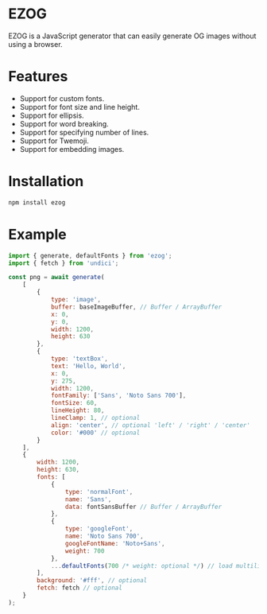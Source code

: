 # EZOG

EZOG is a JavaScript generator that can easily generate OG images without using a browser.

# Features

-   Support for custom fonts.
-   Support for font size and line height.
-   Support for ellipsis.
-   Support for word breaking.
-   Support for specifying number of lines.
-   Support for Twemoji.
-   Support for embedding images.

# Installation

```sh
npm install ezog
```

# Example

```js
import { generate, defaultFonts } from 'ezog';
import { fetch } from 'undici';

const png = await generate(
    [
        {
            type: 'image',
            buffer: baseImageBuffer, // Buffer / ArrayBuffer
            x: 0,
            y: 0,
            width: 1200,
            height: 630
        },
        {
            type: 'textBox',
            text: 'Hello, World',
            x: 0,
            y: 275,
            width: 1200,
            fontFamily: ['Sans', 'Noto Sans 700'],
            fontSize: 60,
            lineHeight: 80,
            lineClamp: 1, // optional
            align: 'center', // optional 'left' / 'right' / 'center'
            color: '#000' // optional
        }
    ],
    {
        width: 1200,
        height: 630,
        fonts: [
            {
                type: 'normalFont',
                name: 'Sans',
                data: fontSansBuffer // Buffer / ArrayBuffer
            },
            {
                type: 'googleFont',
                name: 'Noto Sans 700',
                googleFontName: 'Noto+Sans',
                weight: 700
            },
            ...defaultFonts(700 /* weight: optional */) // load multilingual Noto Sans from google fonts
        ],
        background: '#fff', // optional
        fetch: fetch // optional
    }
);
```
